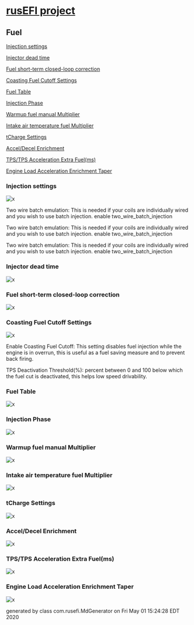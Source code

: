 # [rusEFI project](rusEFI-project)
## Fuel
[Injection settings](#injection-settings)

[Injector dead time](#injector-dead-time)

[Fuel short-term closed-loop correction](#fuel-short-term-closed-loop-correction)

[Coasting Fuel Cutoff Settings](#coasting-fuel-cutoff-settings)

[Fuel Table](#fuel-table)

[Injection Phase](#injection-phase)

[Warmup fuel manual Multiplier](#warmup-fuel-manual-multiplier)

[Intake air temperature fuel Multiplier](#intake-air-temperature-fuel-multiplier)

[tCharge Settings](#tcharge-settings)

[Accel/Decel Enrichment](#accel/decel-enrichment)

[TPS/TPS Acceleration Extra Fuel(ms)](#tps/tps-acceleration-extra-fuel(ms))

[Engine Load Acceleration Enrichment Taper](#engine-load-acceleration-enrichment-taper)

### Injection settings
![x](Overview/TS_generated/dialog_Injection_settings.png)

Two wire batch emulation: This is needed if your coils are individually wired and you wish to use batch injection.
enable two_wire_batch_injection

Two wire batch emulation: This is needed if your coils are individually wired and you wish to use batch injection.
enable two_wire_batch_injection

Two wire batch emulation: This is needed if your coils are individually wired and you wish to use batch injection.
enable two_wire_batch_injection

### Injector dead time
![x](Overview/TS_generated/dialog_Injector_dead_time.png)

### Fuel short-term closed-loop correction
![x](Overview/TS_generated/dialog_Fuel_short-term_closed-loop_correction.png)

### Coasting Fuel Cutoff Settings
![x](Overview/TS_generated/dialog_Coasting_Fuel_Cutoff_Settings.png)

Enable Coasting Fuel Cutoff: This setting disables fuel injection while the engine is in overrun, this is useful as a fuel saving measure and to prevent back firing.

TPS Deactivation Threshold(%): percent between 0 and 100 below which the fuel cut is deactivated, this helps low speed drivability.

### Fuel Table
![x](Overview/TS_generated/dialog_Fuel_Table.png)

### Injection Phase
![x](Overview/TS_generated/dialog_Injection_Phase.png)

### Warmup fuel manual Multiplier
![x](Overview/TS_generated/dialog_Warmup_fuel_manual_Multiplier.png)

### Intake air temperature fuel Multiplier
![x](Overview/TS_generated/dialog_Intake_air_temperature_fuel_Multiplier.png)

### tCharge Settings
![x](Overview/TS_generated/dialog_tCharge_Settings.png)

### Accel/Decel Enrichment
![x](Overview/TS_generated/dialog_Accel_Decel_Enrichment.png)

### TPS/TPS Acceleration Extra Fuel(ms)
![x](Overview/TS_generated/dialog_TPS_TPS_Acceleration_Extra_Fuelms.png)

### Engine Load Acceleration Enrichment Taper
![x](Overview/TS_generated/dialog_Engine_Load_Acceleration_Enrichment_Taper.png)


generated by class com.rusefi.MdGenerator on Fri May 01 15:24:28 EDT 2020
